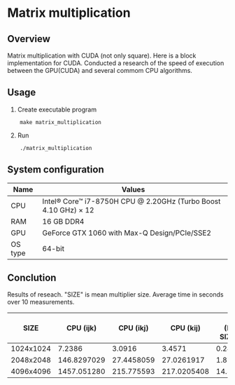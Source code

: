 # Matrix multiplication

## Overview

Matrix multiplication with CUDA (not only square). Here is a block implementation for CUDA.
Conducted a research of the speed of execution between the GPU(CUDA) and several commom CPU algorithms.

## Usage

1. Create executable program

```console
    make matrix_multiplication
```

2. Run

```console
    ./matrix_multiplication
```

## System configuration

| Name  | Values  |
|-------|---------|
| CPU  | Intel® Core™ i7-8750H CPU @ 2.20GHz (Turbo Boost  4.10 GHz) × 12 |
| RAM  | 16 GB DDR4 |
| GPU  | GeForce GTX 1060 with Max-Q Design/PCIe/SSE2 |
| OS type | 64-bit  |

## Conclution

Results of reseach. "SIZE" is mean multiplier size.
Average time in seconds over 10 measurements.

| SIZE      | CPU (ijk) | CPU (ikj) | CPU (kij) | GPU (BLOCK SIZE = 32) | GPU (BLOCK SIZE = 16) |
|-----------|-----------|-----------|-----------|-----------------------|-----------------------|
| 1024x1024 |   7.2386  |   3.0916  |   3.4571  |       0.2489346       |         0.2623        |
| 2048x2048 |146.8297029|27.4458059 |27.0261917 |      1.8790952        |       1.9128891       |
| 4096x4096 |1457.051280|215.775593 |217.0205408|      14.3551922       |       15.1342266      |
